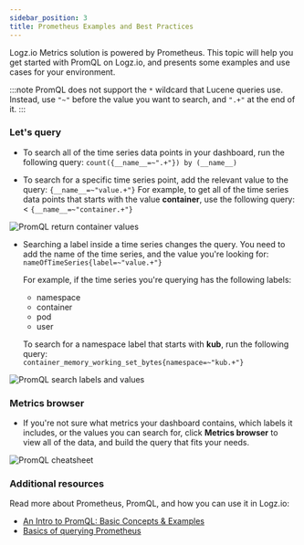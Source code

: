 ```yaml
---
sidebar_position: 3
title: Prometheus Examples and Best Practices
---
```



Logz.io Metrics solution is powered by Prometheus. This topic will help you get started with PromQL on Logz.io, and presents some examples and use cases for your environment.

:::note
PromQL does not support the `*` wildcard that Lucene queries use.
Instead, use `"~"` before the value you want to search, and `".+"` at the end of it.
:::

### Let's query

* To search all of the time series data points in your dashboard, run the following query:
`count({__name__=~".+"}) by (__name__)`

* To search for a specific time series point, add the relevant value to the query:
`{__name__=~"value.+"}`
    For example, to get all of the time series data points that starts with the value **container**, use the following query:<
`{__name__=~"container.+"}`

![PromQL return container values](https://dytvr9ot2sszz.cloudfront.net/logz-docs/Infrastructure-monitoring/promql-query-container.png)

* Searching a label inside a time series changes the query. You need to add the name of the time series, and the value you're looking for:
`nameOfTimeSeries{label=~"value.+"}`

    For example, if the time series you're querying has the following labels:

    * namespace
    * container
    * pod
    * user

    To search for a namespace label that starts with **kub**, run the following query:<br />
    `container_memory_working_set_bytes{namespace=~"kub.+"}`

![PromQL search labels and values](https://dytvr9ot2sszz.cloudfront.net/logz-docs/Infrastructure-monitoring/promql-search-values.png)

### Metrics browser

* If you're not sure what metrics your dashboard contains, which labels it includes, or the values you can search for, click **Metrics browser** to view all of the data, and build the query that fits your needs.

![PromQL cheatsheet](https://dytvr9ot2sszz.cloudfront.net/logz-docs/Infrastructure-monitoring/query-cheatsheet.png)

### Additional resources

Read more about Prometheus, PromQL, and how you can use it in Logz.io:

* [An Intro to PromQL: Basic Concepts & Examples](https://logz.io/blog/promql-examples-introduction/#promqlintroduction)
* [Basics of querying Prometheus](https://prometheus.io/docs/prometheus/latest/querying/basics/)
